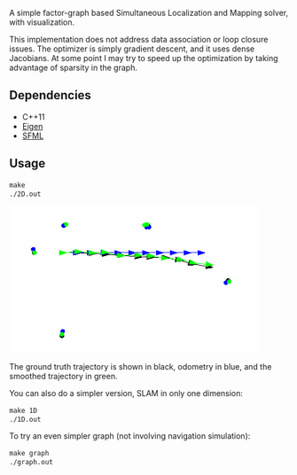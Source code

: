 A simple factor-graph based Simultaneous Localization and Mapping solver, with visualization.

This implementation does not address data association or loop closure issues. The optimizer is simply gradient descent, and it uses dense Jacobians. At some point I may try to speed up the optimization by taking advantage of sparsity in the graph.

## Dependencies

 * C++11
 * [Eigen](http://eigen.tuxfamily.org)
 * [SFML](https://www.sfml-dev.org/tutorials/2.5/)

## Usage

```
make
./2D.out
```

![alt text](slam.png "Demo screenshot")

The ground truth trajectory is shown in black, odometry in blue, and the smoothed trajectory in green.

You can also do a simpler version, SLAM in only one dimension:

```
make 1D
./1D.out
```

To try an even simpler graph (not involving navigation simulation):

```
make graph
./graph.out
```
